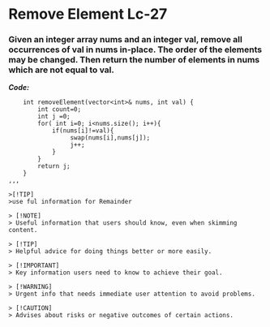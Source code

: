 # Remove Element Lc-27

### Given an integer array nums and an integer val, remove all occurrences of val in nums in-place. The order of the elements may be changed. Then return the number of elements in nums which are not equal to val.




***Code:***
```
    int removeElement(vector<int>& nums, int val) {
        int count=0;
        int j =0;
        for( int i=0; i<nums.size(); i++){
            if(nums[i]!=val){
                 swap(nums[i],nums[j]);
                 j++;
            }
        }
        return j;
    }
,,,        

>[!TIP]
>use ful information for Remainder

> [!NOTE]
> Useful information that users should know, even when skimming content.

> [!TIP]
> Helpful advice for doing things better or more easily.

> [!IMPORTANT]
> Key information users need to know to achieve their goal.

> [!WARNING]
> Urgent info that needs immediate user attention to avoid problems.

> [!CAUTION]
> Advises about risks or negative outcomes of certain actions.